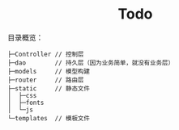 # <center>Todo





目录概览：

```
├─Controller // 控制层
├─dao   	 // 持久层（因为业务简单，就没有业务层）
├─models     // 模型构建
├─router	 // 路由层
├─static     // 静态文件
│  ├─css
│  ├─fonts
│  └─js
└─templates  // 模板文件 
```


